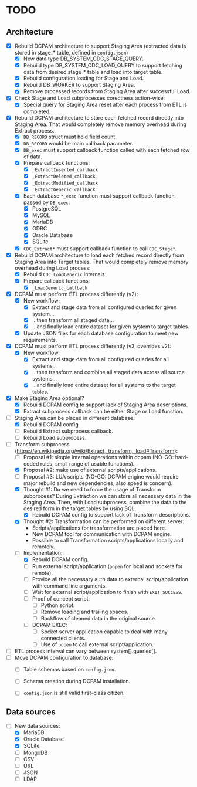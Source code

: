 # TODO

## Architecture
* [x] Rebuild DCPAM architecture to support Staging Area (extracted data is stored in stage_* table, defined in `config.json`)
	* [x] New data type DB_SYSTEM_CDC_STAGE_QUERY.
	* [x] Rebuild type DB_SYSTEM_CDC_LOAD_QUERY to support fetching data from desired stage_* table and load into target table.
	* [x] Rebuild configuration loading for Stage and Load.
	* [x] Rebuild DB_WORKER to support Staging Area.
	* [x] Remove processed records from Staging Area after successful Load.
* [x] Check Stage and Load subprocesses corectness action-wise:
	* [x] Special query for Staging Area reset after each process from ETL is completed.
* [x] Rebuild DCPAM architecture to store each fetched record directly into Staging Area. That would completely remove memory overhead during Extract process.
	* [x] `DB_RECORD` struct must hold field count.
	* [x] `DB_RECORD` would be main callback parameter.
	* [x] `DB_exec` must support callback function called with each fetched row of data.
	* [x] Prepare callback functions:
		* [x] `_ExtractInserted_callback`
		* [x] `_ExtractDeleted_callback`
		* [x] `_ExtractModified_callback`
		* [x] `_ExtractGeneric_callback`
	* [x] Each database `*_exec` function must support callback function passed by `DB_exec`:
		* [x] PostgreSQL
		* [x] MySQL
		* [x] MariaDB
		* [x] ODBC
		* [x] Oracle Database
		* [x] SQLite
	* [x] `CDC_Extract*`  must support callback function to call `CDC_Stage*`.
* [x] Rebuild DCPAM architecture to load each fetched record directly from Staging Area into Target tables. That would completely remove memory overhead during Load process:
	* [x] Rebuild `CDC_LoadGeneric` internals
	* [x] Prepare callback functions:
		* [x] `_LoadGeneric_callback`
* [x] DCPAM must perform ETL process differently (v2):
	* [x] New workflow:
		* [x] Extract and stage data from all configured queries for given system...
		* [x] ...then transform all staged data...
		* [x] ...and finally load entire dataset for given system to target tables.
	* [x] Update JSON files for each database configuration to meet new requirements.
* [x] DCPAM must perform ETL process differently (v3, overrides v2):
	* [x] New workflow:
		* [x] Extract and stage data from all configured queries for all systems...
		* [x] ...then transform and combine all staged data across all source systems...
		* [x] ...and finally load entire dataset for all systems to the target tables.
* [x] Make Staging Area optional?
	* [x] Rebuild DCPAM config to support lack of Staging Area descriptions.
	* [x] Extract subprocess callback can be either Stage or Load function.
* [ ] Staging Area can be placed in different database.
	* [x] Rebuild DCPAM config.
	* [ ] Rebuild Extract subprocess callback.
	* [ ] Rebuild Load subprocess.
* [ ] Transform subprocess (https://en.wikipedia.org/wiki/Extract,_transform,_load#Transform):
	* [ ] Proposal #1: simple internal operations within dcpam (NO-GO: hard-coded rules, small range of usable functions).
	* [x] Proposal #2: make use of external scripts/applications.
	* [ ] Proposal #3: LUA scripts (NO-GO: DCPAM engine would require major rebuild and new dependencies, also speed is concern).
	* [x] Thought #1: Do we need to force the usage of Transform subprocess? During Extraction we can store all necessary data in the Staging Area. Then, with Load subprocess, combine the data to the desired form in the target tables by using SQL.
		* [x] Rebuild DCPAM config to support lack of Transform descriptions.
	* [x] Thought #2: Transformation can be performed on different server:
		* Scripts/applications for transformation are placed here.
		* New DCPAM tool for communication with DCPAM engine.
		* Possible to call Transformation scripts/applications locally and remotely.
	* [ ] Implementation:
		* [x] Rebuild DCPAM config.
		* [ ] Run external script/application (`popen` for local and sockets for remote).
		* [ ] Provide all the necessary auth data to external script/application with command line arguments. 
		* [ ] Wait for external script/application to finish with `EXIT_SUCCESS`.
		* [ ] Proof of concept script:
			* [ ] Python script.
			* [ ] Remove leading and trailing spaces.
			* [ ] Backflow of cleaned data in the original source.
		* [ ] DCPAM EXEC:
			* [ ] Socket server application capable to deal with many connected clients.
			* [ ] Use of `popen` to call external script/application.
* [ ] ETL process interval can vary between system[].queries[].
* [ ] Move DCPAM configuration to database:
	* [ ] Table schemas based on `config.json`.
	* [ ] Schema creation during DCPAM installation.
	* [ ] `config.json` is still valid first-class citizen.


## Data sources
* [ ] New data sources:
	* [x] MariaDB
	* [x] Oracle Database
	* [x] SQLite
	* [ ] MongoDB
	* [ ] CSV
	* [ ] URL
	* [ ] JSON
	* [ ] LDAP